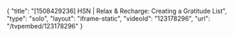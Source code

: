 {
    "title": "[1508429236] HSN | Relax & Recharge: Creating a Gratitude List",
    "type": "solo",
    "layout": "iframe-static",
    "videoId": "123178296",
    "url": "\/tvpembed\/123178296"
}